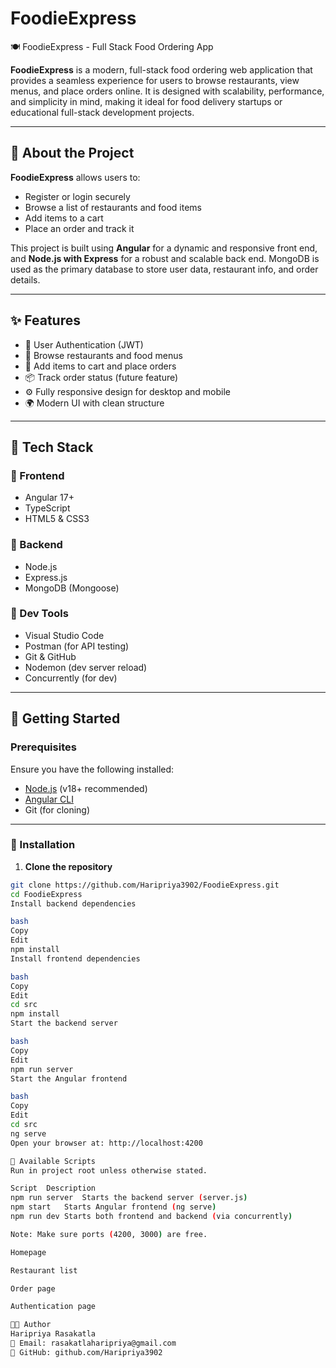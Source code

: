 # FoodieExpress
🍽️ FoodieExpress - Full Stack Food Ordering App

**FoodieExpress** is a modern, full-stack food ordering web application that provides a seamless experience for users to browse restaurants, view menus, and place orders online. It is designed with scalability, performance, and simplicity in mind, making it ideal for food delivery startups or educational full-stack development projects.

---

## 📖 About the Project

**FoodieExpress** allows users to:
- Register or login securely
- Browse a list of restaurants and food items
- Add items to a cart
- Place an order and track it

This project is built using **Angular** for a dynamic and responsive front end, and **Node.js with Express** for a robust and scalable back end. MongoDB is used as the primary database to store user data, restaurant info, and order details.

---

## ✨ Features

- 🔐 User Authentication (JWT)
- 🍴 Browse restaurants and food menus
- 🛒 Add items to cart and place orders
- 📦 Track order status (future feature)
- ⚙️ Fully responsive design for desktop and mobile
- 🌍 Modern UI with clean structure

---

## 🧱 Tech Stack

### 🔹 Frontend
- Angular 17+
- TypeScript
- HTML5 & CSS3

### 🔸 Backend
- Node.js
- Express.js
- MongoDB (Mongoose)

### 🔧 Dev Tools
- Visual Studio Code
- Postman (for API testing)
- Git & GitHub
- Nodemon (dev server reload)
- Concurrently (for dev)

---

## 🚀 Getting Started

### Prerequisites

Ensure you have the following installed:

- [Node.js](https://nodejs.org/) (v18+ recommended)
- [Angular CLI](https://angular.io/cli)
- Git (for cloning)

---

### 🔧 Installation

1. **Clone the repository**

```bash
git clone https://github.com/Haripriya3902/FoodieExpress.git
cd FoodieExpress
Install backend dependencies

bash
Copy
Edit
npm install
Install frontend dependencies

bash
Copy
Edit
cd src
npm install
Start the backend server

bash
Copy
Edit
npm run server
Start the Angular frontend

bash
Copy
Edit
cd src
ng serve
Open your browser at: http://localhost:4200

🧪 Available Scripts
Run in project root unless otherwise stated.

Script	Description
npm run server	Starts the backend server (server.js)
npm start	Starts Angular frontend (ng serve)
npm run dev	Starts both frontend and backend (via concurrently)

Note: Make sure ports (4200, 3000) are free.

Homepage

Restaurant list

Order page

Authentication page

👩‍🎓 Author
Haripriya Rasakatla
📧 Email: rasakatlaharipriya@gmail.com
🔗 GitHub: github.com/Haripriya3902

